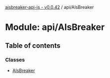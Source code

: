 [aisbreaker-api-js - v0.0.42](../README.md) / api/AIsBreaker

# Module: api/AIsBreaker

## Table of contents

### Classes

- [AIsBreaker](../classes/api_AIsBreaker.AIsBreaker.md)
